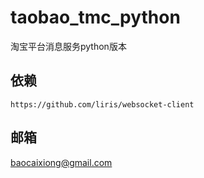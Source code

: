 taobao_tmc_python
=======================

淘宝平台消息服务python版本


## 依赖

`https://github.com/liris/websocket-client`

## 邮箱

baocaixiong@gmail.com
